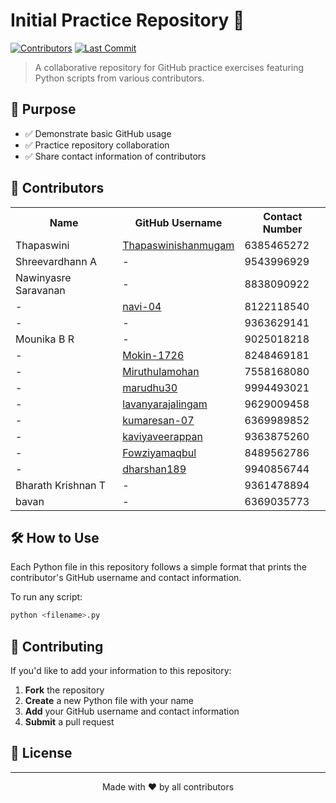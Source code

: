# Initial Practice Repository 🚀

[![Contributors](https://img.shields.io/github/contributors/navi-04/Initial-practice)](https://github.com/navi-04/Initial-practice/graphs/contributors)
[![Last Commit](https://img.shields.io/github/last-commit/navi-04/Initial-practice)](https://github.com/navi-04/Initial-practice/commits/main)

> A collaborative repository for GitHub practice exercises featuring Python scripts from various contributors.

## 🎯 Purpose

- ✅ Demonstrate basic GitHub usage
- ✅ Practice repository collaboration
- ✅ Share contact information of contributors

## 👥 Contributors

<table>
  <tr>
    <th>Name</th>
    <th>GitHub Username</th>
    <th>Contact Number</th>
  </tr>
  <tr>
    <td>Thapaswini</td>
    <td><a href="https://github.com/Thapaswinishanmugam">Thapaswinishanmugam</a></td>
    <td>6385465272</td>
  </tr>
  <tr>
    <td>Shreevardhann A</td>
    <td>-</td>
    <td>9543996929</td>
  </tr>
  <tr>
    <td>Nawinyasre Saravanan</td>
    <td>-</td>
    <td>8838090922</td>
  </tr>
  <tr>
    <td>-</td>
    <td><a href="https://github.com/navi-04">navi-04</a></td>
    <td>8122118540</td>
  </tr>
  <tr>
    <td>-</td>
    <td>-</td>
    <td>9363629141</td>
  </tr>
  <tr>
    <td>Mounika B R</td>
    <td>-</td>
    <td>9025018218</td>
  </tr>
  <tr>
    <td>-</td>
    <td><a href="https://github.com/Mokin-1726">Mokin-1726</a></td>
    <td>8248469181</td>
  </tr>
  <tr>
    <td>-</td>
    <td><a href="https://github.com/Miruthulamohan">Miruthulamohan</a></td>
    <td>7558168080</td>
  </tr>
  <tr>
    <td>-</td>
    <td><a href="https://github.com/marudhu30">marudhu30</a></td>
    <td>9994493021</td>
  </tr>
  <tr>
    <td>-</td>
    <td><a href="https://github.com/lavanyarajalingam">lavanyarajalingam</a></td>
    <td>9629009458</td>
  </tr>
  <tr>
    <td>-</td>
    <td><a href="https://github.com/kumaresan-07">kumaresan-07</a></td>
    <td>6369989852</td>
  </tr>
  <tr>
    <td>-</td>
    <td><a href="https://github.com/kaviyaveerappan">kaviyaveerappan</a></td>
    <td>9363875260</td>
  </tr>
  <tr>
    <td>-</td>
    <td><a href="https://github.com/Fowziyamaqbul">Fowziyamaqbul</a></td>
    <td>8489562786</td>
  </tr>
  <tr>
    <td>-</td>
    <td><a href="https://github.com/dharshan189">dharshan189</a></td>
    <td>9940856744</td>
  </tr>
  <tr>
    <td>Bharath Krishnan T</td>
    <td>-</td>
    <td>9361478894</td>
  </tr>
  <tr>
    <td>bavan</td>
    <td>-</td>
    <td>6369035773</td>
  </tr>
</table>

## 🛠️ How to Use

Each Python file in this repository follows a simple format that prints the contributor's GitHub username and contact information.

To run any script:

```bash
python <filename>.py
```

## 🤝 Contributing

If you'd like to add your information to this repository:

1. **Fork** the repository
2. **Create** a new Python file with your name
3. **Add** your GitHub username and contact information
4. **Submit** a pull request

## 📝 License

---

<p align="center">Made with ❤️ by all contributors</p>
